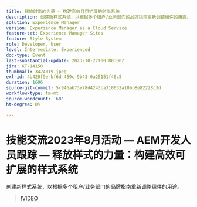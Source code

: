 ```yaml
---
title: 释放时尚的力量 — 构建高效且可扩展的时尚系统
description: 创建新样式系统，以根据多个租户/业务部门的品牌指南重新调整组件的用途。
solution: Experience Manager
version: Experience Manager as a Cloud Service
feature-set: Experience Manager Sites
feature: Style System
role: Developer, User
level: Intermediate, Experienced
doc-type: Event
last-substantial-update: 2023-10-27T00:00:00Z
jira: KT-14150
thumbnail: 3424019.jpeg
exl-id: 4b420f9e-bf6d-469c-9b43-0a25151f46c5
duration: 1696
source-git-commit: 5c946ab73e78d4243ca310032a10bb8e82228c3d
workflow-type: tm+mt
source-wordcount: '68'
ht-degree: 0%

---
```



# 技能交流2023年8月活动 — AEM开发人员跟踪 — 释放样式的力量：构建高效可扩展的样式系统

创建新样式系统，以根据多个租户/业务部门的品牌指南重新调整组件的用途。

>[!VIDEO](https://video.tv.adobe.com/v/3424019/?learn=on)
